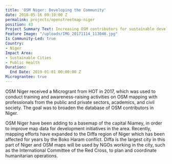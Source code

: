 ```yaml
---
title: 'OSM Niger: Developing the Community'
date: 2018-05-16 09:10:00 Z
permalink: projects/openstreetmap-niger
position: 43
Project Summary Text: Increasing OSM contributors for sustainable development in Niger
Feature Image: "/uploads/IMG_20171114_113048.jpg"
Is Community-Led: true
Country:
- Niger
Impact Area:
- Sustainable Cities
- Public Health
Duration:
  End Date: 2019-01-01 00:00:00 Z
Micrograntee: true
---
```


OSM Niger received a Microgrant from HOT in 2017, which was used to conduct training and awareness-raising activities on OSM mapping with professionals from the public and private sectors, academics, and civil society. The goal was to broaden the database of OSM contributors in Niger.

OSM Niger have been adding to a basemap of the capital Niamey, in order to improve map data for development initiatives in the area. Recently, mapping efforts have expanded to the Diffa region of Niger which has been affected for years by the Boko Haram conflict. Diffa is the largest city in this part of Niger and OSM maps will be used by NGOs working in the city, such as the International Committee of the Red Cross, to plan and coordinate humanitarian operations.
